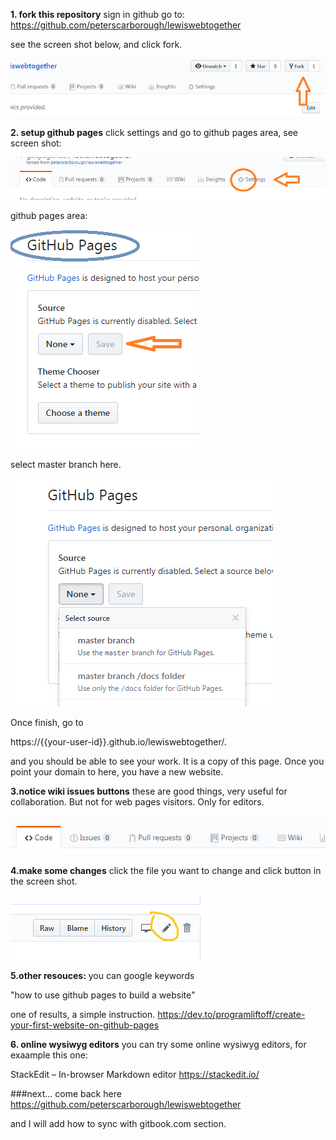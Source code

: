 

 **1. fork this repository**
 sign in github
 go to:
https://github.com/peterscarborough/lewiswebtogether

 see the screen shot below, and click fork.

![fork](fork.png "fork repository screenshot")

  **2. setup github pages**
click settings and go to github pages area, see screen shot:

![setting](setting.png "setting button screenshot")

github pages area:

![pages](pages.png "pages area screenshot")

select master branch here.

![branch](branch.png "select branch screenshot")

Once finish, go to 

https://{{your-user-id}}.github.io/lewiswebtogether/.

and you should be able to see your work.  It is a copy of this page. 
Once you point your domain to here, you have a new website.

**3.notice wiki issues buttons**
these are good things, very useful for collaboration. But not for web pages visitors. Only for editors.

![goodthings](goodthings.png "wiki and issues screenshot")


**4.make some changes**
click the file you want to change and click button in the screen shot.

![edit](eidt.png "edit button screenshot")


**5.other resouces:**
you can google keywords

"how to use github pages to build a website"

one of results, a simple instruction.
https://dev.to/programliftoff/create-your-first-website-on-github-pages

**6. online wysiwyg editors**
you can try some online wysiwyg editors, for exaample this one:

StackEdit – In-browser Markdown editor
https://stackedit.io/

###next...
come back here 
https://github.com/peterscarborough/lewiswebtogether

and I will add how to sync with gitbook.com section.
